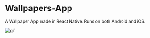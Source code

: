 # Wallpapers-App

A Wallpaper App made in React Native. Runs on both Android and iOS.

![gif](https://github.com/raghiii/Wallpapers-App/blob/master/v1.gif)
